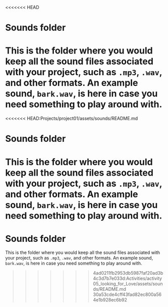 <<<<<<< HEAD

# Sounds folder

This is the folder where you would keep all the sound files associated with your project, such as `.mp3`, `.wav`, and other formats. An example sound, `bark.wav`, is here in case you need something to play around with.
=======
<<<<<<< HEAD:Projects/project01/assets/sounds/README.md

# Sounds folder

This is the folder where you would keep all the sound files associated with your project, such as `.mp3`, `.wav`, and other formats. An example sound, `bark.wav`, is here in case you need something to play around with.
=======
# Sounds folder

This is the folder where you would keep all the sound files associated with your project, such as `.mp3`, `.wav`, and other formats. An example sound, `bark.wav`, is here in case you need something to play around with.
>>>>>>> 4ad0211fb2953db5987faf20ad3b4c3d7b7e033d:Activities/activity05_looking_for_Love/assets/sounds/README.md
>>>>>>> 30a53cde4cff43fad82ec800a564e1b928ec6b92
